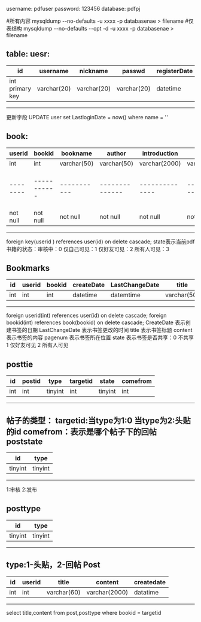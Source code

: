 

username: pdfuser
password: 123456
database: pdfpj

#所有内容
mysqldump --no-defaults -u xxxx -p databasenae > filename
#仅表结构
mysqldump --no-defaults --opt -d -u xxxx -p databasenae > filename

table:
uesr:
-----------------------------------------------------------------------------------------------------------
id             | username  |   nickname |   passwd  |  registerDate| LastloginDate|  email    | permit    |
---------------|-----------|------------|-----------|--------------|--------------|-----------|-----------|
int primary key|varchar(20)| varchar(20)|varchar(20)|datetime      | datetime     |varchar(20)|tinyint(up)|
-----------------------------------------------------------------------------------------------------------
更新字段
UPDATE user set LastloginDate = now() where name = ''

book:
---------------------------------------------------------------------------------------------------------------------------------------------------------
userid  | bookid    | bookname  | author       | introduction | label     |introImage   |   type       | registerDate | page      |   state  | download |
--------|-----------|-----------|--------------|--------------|-----------|-------------|--------------|--------------|-----------|----------|----------|
int     |int        |varchar(50)|varchar(50)   |varchar(2000) |varchar(50)| tinyint     |  varchar(50) |  datetime    | smallint  |  tinyint | int      |
--------|-----------|-----------|--------------|--------------|-----------|-------------|--------------|--------------|-----------|---------------------|
not null|not null   |not null   | not null     |not null      |not null   | default 0   | not null     | DEFAULT now()| default 0 | default 0|default 0 |
---------------------------------------------------------------------------------------------------------------------------------------------------------
foreign key(userid ) references user(id) on delete cascade;
state表示当前pdf书籍的状态：审核中：0
                            仅自己可见：1
							仅好友可见：2
							所有人可见：3


Bookmarks
--------------------------------------------------------------------------------------------------------------------
id  | userid | bookid | createDate   | LastChangeDate|   title    |  content    | pagenum  |  state  |
----|--------|--------|--------------|---------------|------------|-------------|----------|---------|
int |int     | int    |datetime      | datemtime     | varchar(50)|varchar(2000)|smalint   |  tinyint|
--------------------------------------------------------------------------------------------------------------------
foreign userid(int) references user(id) on delete cascade;
foreign bookid(int) references book(bookid) on delete cascade;
CreateDate     表示创建书签的日期
LastChangeDate 表示书签更改的时间
title 表示书签标题
content 表示书签的内容
pagenum 表示书签所在位置
state 表示书签是否共享：0 不共享
                        1 仅好友可见
						2 所有人可见
						




			
posttie
--------------------------------------------------
id | postid | type  | targetid|state  |	comefrom |			
---|--------|-------|---------|-------|----------|
int| int    |tinyint| int     |tinyint| int      |
--------------------------------------------------
帖子的类型：
targetid:当type为1:0
         当type为2:头贴的id
comefrom：表示是哪个帖子下的回帖
poststate
----------------
id     |type   |
-------|-------|
tinyint|tinyint|
----------------
1:审核
2:发布
		 
posttype
-----------------
id     | type   |
-------|--------|
tinyint| tinyint|
-----------------
type:1-头贴，2-回帖
Post
--------------------------------------------------------
id | userid | title       | content       | createdate |
---|--------|-------------|---------------|------------|
int| int    | varchar(60) |varchar(2000)  |   datatime |
--------------------------------------------------------
						
select title,content from post,posttype where bookid = targetid 
